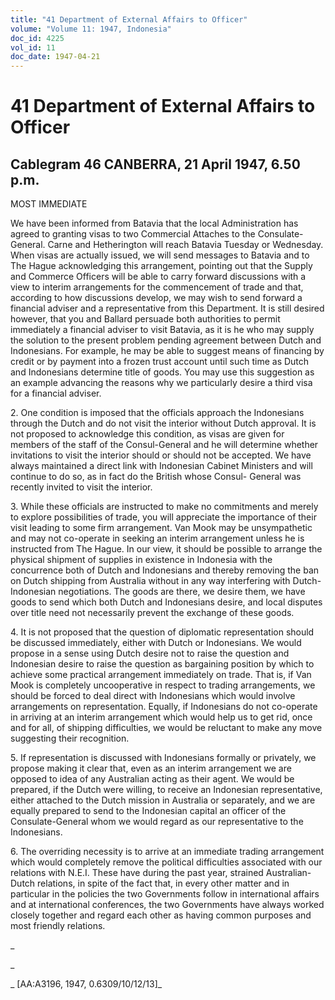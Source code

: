 ```yaml
---
title: "41 Department of External Affairs to Officer"
volume: "Volume 11: 1947, Indonesia"
doc_id: 4225
vol_id: 11
doc_date: 1947-04-21
---
```


# 41 Department of External Affairs to Officer

## Cablegram 46 CANBERRA, 21 April 1947, 6.50 p.m.

MOST IMMEDIATE

We have been informed from Batavia that the local Administration has agreed to granting visas to two Commercial Attaches to the Consulate-General. Carne and Hetherington will reach Batavia Tuesday or Wednesday. When visas are actually issued, we will send messages to Batavia and to The Hague acknowledging this arrangement, pointing out that the Supply and Commerce Officers will be able to carry forward discussions with a view to interim arrangements for the commencement of trade and that, according to how discussions develop, we may wish to send forward a financial adviser and a representative from this Department. It is still desired however, that you and Ballard persuade both authorities to permit immediately a financial adviser to visit Batavia, as it is he who may supply the solution to the present problem pending agreement between Dutch and Indonesians. For example, he may be able to suggest means of financing by credit or by payment into a frozen trust account until such time as Dutch and Indonesians determine title of goods. You may use this suggestion as an example advancing the reasons why we particularly desire a third visa for a financial adviser.

2\. One condition is imposed that the officials approach the Indonesians through the Dutch and do not visit the interior without Dutch approval. It is not proposed to acknowledge this condition, as visas are given for members of the staff of the Consul-General and he will determine whether invitations to visit the interior should or should not be accepted. We have always maintained a direct link with Indonesian Cabinet Ministers and will continue to do so, as in fact do the British whose Consul- General was recently invited to visit the interior.

3\. While these officials are instructed to make no commitments and merely to explore possibilities of trade, you will appreciate the importance of their visit leading to some firm arrangement. Van Mook may be unsympathetic and may not co-operate in seeking an interim arrangement unless he is instructed from The Hague. In our view, it should be possible to arrange the physical shipment of supplies in existence in Indonesia with the concurrence both of Dutch and Indonesians and thereby removing the ban on Dutch shipping from Australia without in any way interfering with Dutch- Indonesian negotiations. The goods are there, we desire them, we have goods to send which both Dutch and Indonesians desire, and local disputes over title need not necessarily prevent the exchange of these goods.

4\. It is not proposed that the question of diplomatic representation should be discussed immediately, either with Dutch or Indonesians. We would propose in a sense using Dutch desire not to raise the question and Indonesian desire to raise the question as bargaining position by which to achieve some practical arrangement immediately on trade. That is, if Van Mook is completely uncooperative in respect to trading arrangements, we should be forced to deal direct with Indonesians which would involve arrangements on representation. Equally, if Indonesians do not co-operate in arriving at an interim arrangement which would help us to get rid, once and for all, of shipping difficulties, we would be reluctant to make any move suggesting their recognition.

5\. If representation is discussed with Indonesians formally or privately, we propose making it clear that, even as an interim arrangement we are opposed to idea of any Australian acting as their agent. We would be prepared, if the Dutch were willing, to receive an Indonesian representative, either attached to the Dutch mission in Australia or separately, and we are equally prepared to send to the Indonesian capital an officer of the Consulate-General whom we would regard as our representative to the Indonesians.

6\. The overriding necessity is to arrive at an immediate trading arrangement which would completely remove the political difficulties associated with our relations with N.E.I. These have during the past year, strained Australian-Dutch relations, in spite of the fact that, in every other matter and in particular in the policies the two Governments follow in international affairs and at international conferences, the two Governments have always worked closely together and regard each other as having common purposes and most friendly relations.

_

_

_ [AA:A3196, 1947, 0.6309/10/12/13]_
